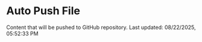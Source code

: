 # Auto Push File

Content that will be pushed to GitHub repository.
Last updated: 08/22/2025, 05:52:33 PM